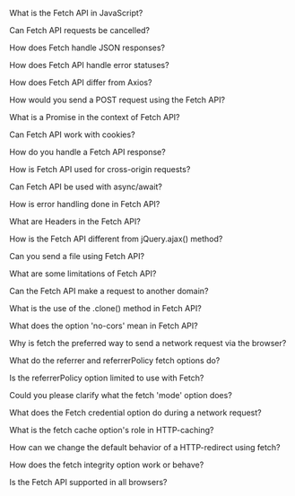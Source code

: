 What is the Fetch API in JavaScript?

Can Fetch API requests be cancelled?

How does Fetch handle JSON responses?

How does Fetch API handle error statuses?

How does Fetch API differ from Axios?

How would you send a POST request using the Fetch API?

What is a Promise in the context of Fetch API?

Can Fetch API work with cookies?

How do you handle a Fetch API response?

How is Fetch API used for cross-origin requests?

Can Fetch API be used with async/await?

How is error handling done in Fetch API?

What are Headers in the Fetch API?

How is the Fetch API different from jQuery.ajax() method?

Can you send a file using Fetch API?

What are some limitations of Fetch API?

Can the Fetch API make a request to another domain?

What is the use of the .clone() method in Fetch API?

What does the option 'no-cors' mean in Fetch API?

Why is fetch the preferred way to send a network request via the browser?

What do the referrer and referrerPolicy fetch options do?

Is the referrerPolicy option limited to use with Fetch?

Could you please clarify what the fetch 'mode' option does?

What does the Fetch credential option do during a network request?

What is the fetch cache option's role in HTTP-caching?

How can we change the default behavior of a HTTP-redirect using fetch?

How does the fetch integrity option work or behave?

Is the Fetch API supported in all browsers?